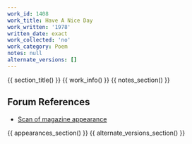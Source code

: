 ```yaml
---
work_id: 1408
work_title: Have A Nice Day
work_written: '1978'
written_date: exact
work_collected: 'no'
work_category: Poem
notes: null
alternate_versions: []
---
```


{{ section_title() }}
{{ work_info() }}
{{ notes_section() }}
## Forum References
- [Scan of magazine appearance](https://bukowskiforum.com/threads/scarlet-have-a-nice-day-wormwood-review-no-81-1981.12781/)

{{ appearances_section() }}
{{ alternate_versions_section() }}